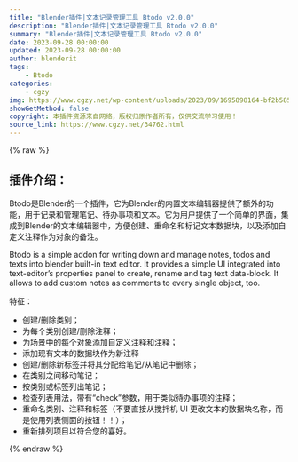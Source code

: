 ```yaml
---
title: "Blender插件|文本记录管理工具 Btodo v2.0.0"
description: "Blender插件|文本记录管理工具 Btodo v2.0.0"
summary: "Blender插件|文本记录管理工具 Btodo v2.0.0"
date: 2023-09-28 00:00:00
updated: 2023-09-28 00:00:00
author: blenderit
tags: 
    - Btodo
categories:
    - cgzy
img: https://www.cgzy.net/wp-content/uploads/2023/09/1695898164-bf2b585aaeb7a04.webp
showGetMethod: false
copyright: 本插件资源来自网络，版权归原作者所有，仅供交流学习使用！
source_link: https://www.cgzy.net/34762.html
---
```


{% raw %}
<div class="wp-block-pandastudio-title"><div class="title_style_01"><h2 id="h2-0">插件介绍：</h2></div></div><p class="is-style-text-indent-2em">Btodo是Blender的一个插件，它为Blender的内置文本编辑器提供了额外的功能，用于记录和管理笔记、待办事项和文本。它为用户提供了一个简单的界面，集成到Blender的文本编辑器中，方便创建、重命名和标记文本数据块，以及添加自定义注释作为对象的备注。</p><p>Btodo is a simple addon for writing down and manage notes, todos and texts into blender built-in text editor. It provides a simple UI integrated into text-editor’s properties panel to create, rename and tag text data-block. It allows to add custom notes as comments to every single object, too.</p><div class="wp-block-pandastudio-title"><div class="title_style_01"><p>特征：</p></div></div><ul>
<li>创建/删除类别；</li>



<li>为每个类别创建/删除注释；</li>



<li>为场景中的每个对象添加自定义注释和注释；</li>



<li>添加现有文本的数据块作为新注释</li>



<li>创建/删除新标签并将其分配给笔记/从笔记中删除；</li>



<li>在类别之间移动笔记；</li>



<li>按类别或标签列出笔记；</li>



<li>检查列表用法，带有“check”参数，用于类似待办事项的注释；</li>



<li>重命名类别、注释和标签（不要直接从搅拌机 UI 更改文本的数据块名称，而是使用列表侧面的按钮！！）；</li>



<li>重新排列项目以符合您的喜好。</li>
</ul>
<div style="display: none">cgzy</div>
{% endraw %}